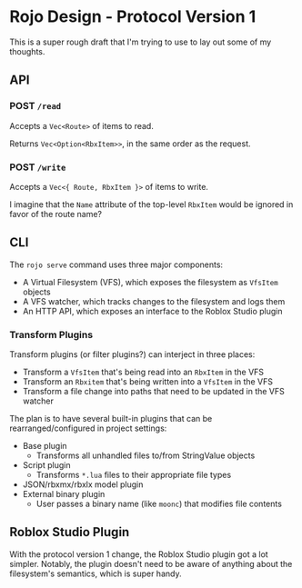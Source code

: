 # Rojo Design - Protocol Version 1
This is a super rough draft that I'm trying to use to lay out some of my thoughts.

## API

### POST `/read`
Accepts a `Vec<Route>` of items to read.

Returns `Vec<Option<RbxItem>>`, in the same order as the request.

### POST `/write`
Accepts a `Vec<{ Route, RbxItem }>` of items to write.

I imagine that the `Name` attribute of the top-level `RbxItem` would be ignored in favor of the route name?

## CLI
The `rojo serve` command uses three major components:
* A Virtual Filesystem (VFS), which exposes the filesystem as `VfsItem` objects
* A VFS watcher, which tracks changes to the filesystem and logs them
* An HTTP API, which exposes an interface to the Roblox Studio plugin

### Transform Plugins
Transform plugins (or filter plugins?) can interject in three places:
* Transform a `VfsItem` that's being read into an `RbxItem` in the VFS
* Transform an `Rbxitem` that's being written into a `VfsItem` in the VFS
* Transform a file change into paths that need to be updated in the VFS watcher

The plan is to have several built-in plugins that can be rearranged/configured in project settings:

* Base plugin
	* Transforms all unhandled files to/from StringValue objects
* Script plugin
	* Transforms `*.lua` files to their appropriate file types
* JSON/rbxmx/rbxlx model plugin
* External binary plugin
	* User passes a binary name (like `moonc`) that modifies file contents

## Roblox Studio Plugin
With the protocol version 1 change, the Roblox Studio plugin got a lot simpler. Notably, the plugin doesn't need to be aware of anything about the filesystem's semantics, which is super handy.